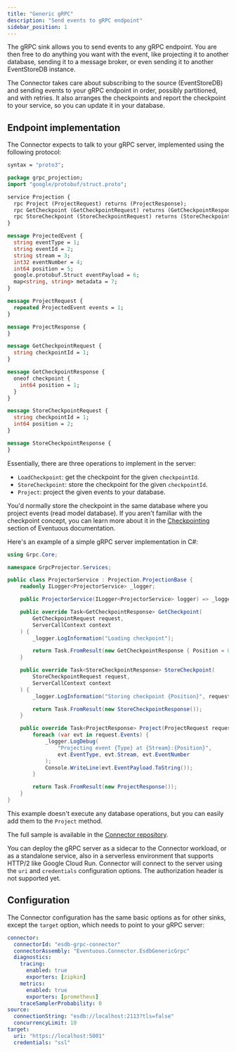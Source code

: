 ```yaml
---
title: "Generic gRPC"
description: "Send events to gRPC endpoint"
sidebar_position: 1
---
```


The gRPC sink allows you to send events to any gRPC endpoint. You are then free to do anything you want with the event, like projecting it to another database, sending it to a message broker, or even sending it to another EventStoreDB instance.

The Connector takes care about subscribing to the source (EventStoreDB) and sending events to your gRPC endpoint in order, possibly partitioned, and with retries. It also arranges the checkpoints and report the checkpoint to your service, so you can update it in your database.

## Endpoint implementation

The Connector expects to talk to your gRPC server, implemented using the following protocol:

```proto
syntax = "proto3";

package grpc_projection;
import "google/protobuf/struct.proto";

service Projection {
  rpc Project (ProjectRequest) returns (ProjectResponse);
  rpc GetCheckpoint (GetCheckpointRequest) returns (GetCheckpointResponse);
  rpc StoreCheckpoint (StoreCheckpointRequest) returns (StoreCheckpointResponse);
}

message ProjectedEvent {
  string eventType = 1;
  string eventId = 2;
  string stream = 3;
  int32 eventNumber = 4;
  int64 position = 5;
  google.protobuf.Struct eventPayload = 6;
  map<string, string> metadata = 7;
}

message ProjectRequest {
  repeated ProjectedEvent events = 1;
}

message ProjectResponse {
}

message GetCheckpointRequest {
  string checkpointId = 1;
}

message GetCheckpointResponse {
  oneof checkpoint {
    int64 position = 1;
  }
}

message StoreCheckpointRequest {
  string checkpointId = 1;
  int64 position = 2;
}

message StoreCheckpointResponse {
}
```

Essentially, there are three operations to implement in the server:

- `LoadCheckpoint`: get the checkpoint for the given `checkpointId`.
- `StoreCheckpoint`: store the checkpoint for the given `checkpointId`.
- `Project`: project the given events to your database.

You'd normally store the checkpoint in the same database where you project events (read model database). If you aren't familiar with the checkpoint concept, you can learn more about it in the [Checkpointing][checkpoint] section of Eventuous documentation.

Here's an example of a simple gRPC server implementation in C#:

```csharp
using Grpc.Core;

namespace GrpcProjector.Services;

public class ProjectorService : Projection.ProjectionBase {
    readonly ILogger<ProjectorService> _logger;

    public ProjectorService(ILogger<ProjectorService> logger) => _logger = logger;

    public override Task<GetCheckpointResponse> GetCheckpoint(
        GetCheckpointRequest request, 
        ServerCallContext context
    ) {
        _logger.LogInformation("Loading checkpoint");

        return Task.FromResult(new GetCheckpointResponse { Position = 0 });
    }

    public override Task<StoreCheckpointResponse> StoreCheckpoint(
        StoreCheckpointRequest request, 
        ServerCallContext context
    ) {
        _logger.LogInformation("Storing checkpoint {Position}", request.Position);

        return Task.FromResult(new StoreCheckpointResponse());
    }

    public override Task<ProjectResponse> Project(ProjectRequest request, ServerCallContext context) {
        foreach (var evt in request.Events) {
            _logger.LogDebug(
                "Projecting event {Type} at {Stream}:{Position}", 
                evt.EventType, evt.Stream, evt.EventNumber
            );
            Console.WriteLine(evt.EventPayload.ToString());
        }

        return Task.FromResult(new ProjectResponse());
    }
}
```

This example doesn't execute any database operations, but you can easily add them to the `Project` method.

The full sample is available in the [Connector repository][sample].

You can deploy the gRPC server as a sidecar to the Connector workload, or as a standalone service, also in a serverless environment that supports HTTP/2 like Google Cloud Run. Connector will connect to the server using the `uri` and `credentials` configuration options. The authorization header is not supported yet.

## Configuration

The Connector configuration has the same basic options as for other sinks, except the `target` option, which needs to point to your gRPC server:

```yaml
connector:
  connectorId: "esdb-grpc-connector"
  connectorAssembly: "Eventuous.Connector.EsdbGenericGrpc"
  diagnostics:
    tracing:
      enabled: true
      exporters: [zipkin]
    metrics:
      enabled: true
      exporters: [prometheus]
    traceSamplerProbability: 0
source:
  connectionString: "esdb://localhost:2113?tls=false"
  concurrencyLimit: 10
target:
  uri: "https://localhost:5001"
  credentials: "ssl"
```

[checkpoint]: https://eventuous.dev/docs/subscriptions/checkpoint/
[sample]: https://github.com/Eventuous/connectors/tree/a96c6f905a21b386c5961055a9743a7a7de20764/samples/GrpcProjector